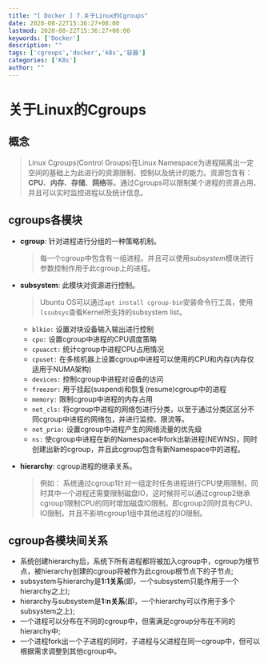 ```yaml
---
title: "[ Docker ] 7.关于Linux的Cgroups"
date: 2020-08-22T15:36:27+08:00
lastmod: 2020-08-22T15:36:27+08:00
keywords: ['Docker']
description: ""
tags: ['cgroups','docker','k8s','容器']
categories: ['K8s']
author: ""
---
```

# 关于Linux的Cgroups
## 概念
> Linux Cgroups(Control Groups)在Linux Namespace为进程隔离出一定空间的基础上为此进行的资源限制、控制以及统计的能力。资源包含有：**CPU**、**内存**、**存储**、**网络**等。通过Cgroups可以限制某个进程的资源占用、并且可以实时监控进程以及统计信息。

## cgroups各模块

+ **cgroup**: 针对进程进行分组的一种策略机制。
    
    > 每一个cgroup中包含有一组进程。并且可以使用*subsystem*模块进行参数控制作用于此cgroup上的进程。
    
+ **subsystem**: 此模块对资源进行控制。

    > Ubuntu OS可以通过`apt install cgroup-bin`安装命令行工具，使用`lssubsys`查看Kernel所支持的subsystem list。

    + `blkio:` 设置对块设备输入输出进行控制
    + `cpu:` 设置cgroup中进程的CPU调度策略
    + `cpuacct:` 统计cgroup中进程CPU占用情况
    + `cpuset:` 在多核机器上设置cgroup中进程可以使用的CPU和内存(内存仅适用于NUMA架构)
    + `devices:` 控制cgroup中进程对设备的访问
    + `freezer:` 用于挂起(suspend)和恢复(resume)cgroup中的进程
    + `memory:` 限制cgroup中进程的内存占用
    + `net_cls:` 将cgroup中进程的网络包进行分类，以至于通过分类区区分不同cgroup中进程的网络包，并进行监控、限流等。
    + `net_prio:` 设置cgroup中进程产生的网络流量的优先级
    + `ns:` 使cgroup中进程在新的Namespace中fork出新进程(NEWNS)，同时创建出新的cgroup，并且此cgroup包含有新Namespace中的进程。
+ **hierarchy**: cgroup进程的继承关系。
    > 例如： 系统通过cgroup1针对一组定时任务进程进行CPU使用限制，同时其中一个进程还需要限制磁盘IO，这时候将可以通过cgroup2继承cgroup1限制CPU的同时增加磁盘IO限制。即cgroup2同时具有CPU、IO限制，并且不影响cgroup1组中其他进程的IO限制。

## cgroup各模块间关系
+ 系统创建hierarchy后，系统下所有进程都将被加入cgroup中，cgroup为根节点，被hierarchy创建的cgroup将被作为此cgroup根节点下的子节点;
+ subsystem与hierarchy是**1:1关系**(即，一个subsystem只能作用于一个hierarchy之上);
+ hierarchy与subsystem是**1:n关系**(即，一个hierarchy可以作用于多个subsystem之上);
+ 一个进程可以分布在不同的cgroup中，但需满足cgroup分布在不同的hierarchy中;
+ 一个进程fork出一个子进程的同时，子进程与父进程在同一cgroup中，但可以根据需求调整到其他cgroup中。